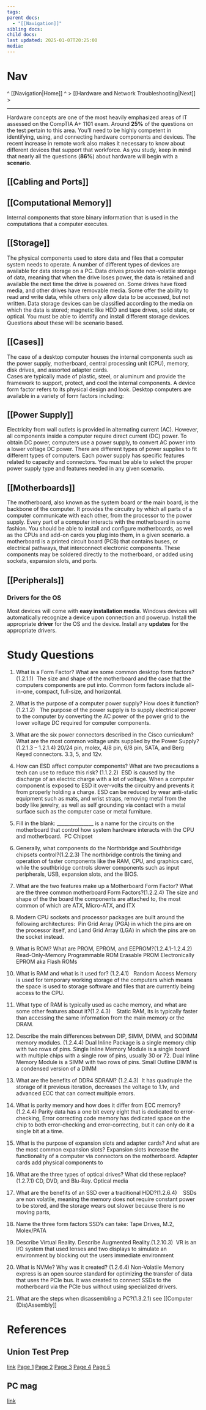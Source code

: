 ```yaml
---
tags: 
parent docs:
  - "[[Navigation]]"
sibling docs: 
child docs: 
last updated: 2025-01-07T20:25:00
media:
---
```

# Nav
^ [[Navigation|Home]] ^ > [[Hardware and Network Troubleshooting|Next]] >

---

Hardware concepts are one of the most heavily emphasized areas of IT assessed on the CompTIA A+ 1101 exam. Around **25%** of the questions on the test pertain to this area. You’ll need to be highly competent in identifying, using, and connecting hardware components and devices. The recent increase in remote work also makes it necessary to know about different devices that support that workforce. As you study, keep in mind that nearly all the questions (**86%**) about hardware will begin with a **scenario**.

## [[Cabling and Ports]]

## [[Computational Memory]]
Internal components that store binary information that is used in the computations that a computer executes.
## [[Storage]]
The physical components used to store data and files that a computer system needs to operate. A number of different types of devices are available for data storage on a PC. Data drives provide non-volatile storage of data, meaning that when the drive loses power, the data is retained and available the next time the drive is powered on. Some drives have fixed media, and other drives have removable media. Some offer the ability to read and write data, while others only allow data to be accessed, but not written. Data storage devices can be classified according to the media on which the data is stored; magnetic like HDD and tape drives, solid state, or optical.
You must be able to identify and install different storage devices. Questions about these will be scenario based.

## [[Cases]]
The case of a desktop computer houses the internal components such as the power supply, motherboard, central processing unit (CPU), memory, disk drives, and assorted adapter cards.  
Cases are typically made of plastic, steel, or aluminum and provide the framework to support, protect, and cool the internal components. A device form factor refers to its physical design and look. Desktop computers are available in a variety of form factors including: 

## [[Power Supply]]
Electricity from wall outlets is provided in alternating current (AC). However, all components inside a computer require direct current (DC) power. To obtain DC power, computers use a power supply, to convert AC power into a lower voltage DC power. There are different types of power supplies to fit different types of computers. Each power supply has specific features related to capacity and connectors. You must be able to select the proper power supply type and features needed in any given scenario.

## [[Motherboards]]
The motherboard, also known as the system board or the main board, is the backbone of the computer. It provides the circuitry by which all parts of a computer communicate with each other, from the processor to the power supply. Every part of a computer interacts with the motherboard in some fashion. You should be able to install and configure motherboards, as well as the CPUs and add-on cards you plug into them, in a given scenario.
a motherboard is a printed circuit board (PCB) that contains buses, or electrical pathways, that interconnect electronic components. These components may be soldered directly to the motherboard, or added using sockets, expansion slots, and ports.

## [[Peripherals]]

### Drivers for the OS
Most devices will come with **easy installation media**. Windows devices will automatically recognize a device upon connection and powerup. Install the appropriate **driver** for the OS and the device. Install any **updates** for the appropriate drivers.

# Study Questions
1. What is a Form Factor? What are some common desktop form factors? (1.2.1.1)
 The size and shape of the motherboard and the case that the computers components are put into. Common form factors include all-in-one, compact, full-size, and horizontal.

2. What is the purpose of a computer power supply? How does it function? (1.2.1.2) 
 The purpose of the power supply is to supply electrical power to the computer by converting the AC power of the power grid to the lower voltage DC required for computer components. 
 
3. What are the six power connectors described in the Cisco curriculum? What are the most common voltage units supplied by the Power Supply? (1.2.1.3 – 1.2.1.4)
20/24 pin, molex, 4/8 pin, 6/8 pin, SATA, and Berg Keyed connectors. 3.3, 5, and 12v.
  
4. How can ESD affect computer components? What are two precautions a tech can use to reduce this risk? (1.1.2.2) 
ESD is caused by the discharge of an electric charge with a lot of voltage. When a computer component is exposed to ESD it over-volts the circuitry and prevents it from properly holding a charge. ESD can be reduced by wear anti-static equipment such as mats, and wrist straps, removing metal from the body like jewelry, as well as self grounding via contact with a metal surface such as the computer case or metal furniture.

5. Fill in the blank: _______________ is a name for the circuits on the motherboard that control how system hardware interacts with the CPU and motherboard. 
PC Chipset

6. Generally, what components do the Northbridge and Southbridge chipsets control?(1.2.2.3)
The northbridge controls the timing and operation of faster components like the RAM, CPU, and graphics card, while the southbridge controls slower components such as input peripherals, USB, expansion slots, and the BIOS.

7. What are the two features make up a Motherboard Form Factor? What are the three common motherboard Form Factors?(1.2.2.4)
The size and shape of the the board the components are attached to, the most common of which are ATX, Micro-ATX, and ITX

8. Modern CPU sockets and processor packages are built around the following architectures:
 Pin Grid Array (PGA) in which the pins are on the processor itself, and Land Grid Array (LGA) in which the pins are on the socket instead.

9. What is ROM? What are PROM, EPROM, and EEPROM?(1.2.4.1-1.2.4.2) 
Read-Only-Memory
Programmable ROM
Erasable PROM
Electronically EPROM aka Flash ROMs
 
10. What is RAM and what is it used for? (1.2.4.1)  
Random Access Memory is used for temporary working storage of the computers which means the space is used to storage software and files that are currently being access to the CPU.

11. What type of RAM is typically used as cache memory, and what are some other features about it?(1.2.4.3)  
 Static RAM, its is typically faster than accessing the same information from the main memory or the DRAM.

12. Describe the main differences between DIP, SIMM, DIMM, and SODIMM memory
modules. (1.2.4.4)
Dual Inline Package is a single memory chip with two rows of pins.
Single Inline Memory Module is a single board with multiple chips with a single row of pins, usually 30 or 72.
Dual Inline Memory Module is a SIMM with two rows of pins.
Small Outline DIMM is a condensed version of a DIMM
 
13. What are the benefits of DDR4 SDRAM? (1.2.4.3) 
It has quadruple the storage of it previous iteration, decreases the voltage to 1.1v, and advanced ECC that can correct multiple errors.
 
14. What is parity memory and how does it differ from ECC memory? (1.2.4.4)
Parity data has a one bit every eight that is dedicated to error-checking, Error correcting code memory has dedicated space on the chip to both error-checking and error-correcting, but it can only do it a single bit at a time.

15. What is the purpose of expansion slots and adapter cards? And what are the most common expansion slots?
Expansion slots increase the functionality of a computer via connectors on the motherboard. Adapter cards add physical components to 
 
16. What are the three types of optical drives? What did these replace? (1.2.7.1)
CD, DVD, and Blu-Ray. Optical media
  
17. What are the benefits of an SSD over a traditional HDD?(1.2.6.4)   
SSDs are non volatile, meaning the memory does not require constant power to be stored, and the storage wears out slower because there is no moving parts, 
 
18. Name the three form factors SSD’s can take:
Tape Drives, M.2, Molex/PATA

19. Describe Virtual Reality. Describe Augmented Reality.(1.2.10.3) 
VR is an I/O system that used lenses and two displays to simulate an environment by blocking out the users immediate environment
 
20. What is NVMe? Why was it created? (1.2.6.4)
Non-Volatile Memory express is an open source standard for optimizing the transfer of data that uses the PCIe bus. It was created to connect SSDs to the motherboard via the PCIe bus without using specialized drivers.
 
21. What are the steps when disassembling a PC?(1.3.2.1)
see [[Computer (Dis)Assembly]]

# References
## Union Test Prep
[link](https://uniontestprep.com/comptia-a-core-series-exam/study-guide)
[Page 1](https://uniontestprep.com/comptia-a-core-series-exam/study-guide/220-1101-hardware/pages/1)
[Page 2](https://uniontestprep.com/comptia-a-core-series-exam/study-guide/220-1101-hardware/pages/2)
[Page 3](https://uniontestprep.com/comptia-a-core-series-exam/study-guide/220-1101-hardware/pages/3)
[Page 4](https://uniontestprep.com/comptia-a-core-series-exam/study-guide/220-1101-hardware/pages/4)
[Page 5](https://uniontestprep.com/comptia-a-core-series-exam/study-guide/220-1101-hardware/pages/5)

## PC mag
[link](https://www.pcmag.com/encyclopedia/term/mini-pci)